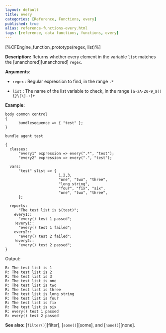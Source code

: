 ```yaml
---
layout: default
title: every
categories: [Reference, Functions, every]
published: true
alias: reference-functions-every.html
tags: [reference, data functions, functions, every]
---
```


[%CFEngine_function_prototype(regex, list)%]

**Description:** Returns whether every element in the variable `list` matches
the [unanchored][unanchored] `regex`.

**Arguments**:

* `regex` : Regular expression to find, in the range `.*`

* `list` : The name of the list variable to check, in the range
`[a-zA-Z0-9_$(){}\[\].:]+`

**Example:**

```cf3
body common control
{
      bundlesequence => { "test" };
}

bundle agent test

{
  classes:
      "every1" expression => every(".*", "test");
      "every2" expression => every(".", "test");

  vars:
      "test" slist => {
                        1,2,3,
                        "one", "two", "three",
                        "long string",
                        "four", "fix", "six",
                        "one", "two", "three",
      };

  reports:
      "The test list is $(test)";
    every1::
      "every() test 1 passed";
    !every1::
      "every() test 1 failed";
    every2::
      "every() test 2 failed";
    !every2::
      "every() test 2 passed";
}
```

Output:

```
R: The test list is 1
R: The test list is 2
R: The test list is 3
R: The test list is one
R: The test list is two
R: The test list is three
R: The test list is long string
R: The test list is four
R: The test list is fix
R: The test list is six
R: every() test 1 passed
R: every() test 2 passed
```

**See also:** [`filter()`][filter], [`some()`][some], and [`none()`][none].
